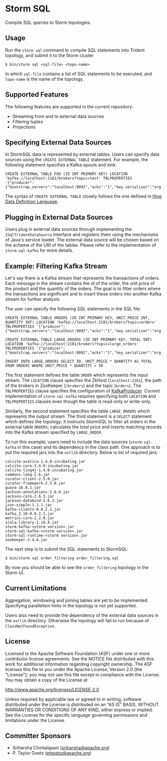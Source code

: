 # Storm SQL

Compile SQL queries to Storm topologies.

## Usage

Run the ``storm sql`` command to compile SQL statements into Trident topology, and submit it to the Storm cluster

```
$ bin/storm sql <sql-file> <topo-name>
```

In which `sql-file` contains a list of SQL statements to be executed, and `topo-name` is the name of the topology.

## Supported Features

The following features are supported in the current repository:

* Streaming from and to external data sources
* Filtering tuples
* Projections

## Specifying External Data Sources

In StormSQL data is represented by external tables. Users can specify data sources using the `CREATE EXTERNAL TABLE`
statement. For example, the following statement specifies a Kafka spouts and sink:

```
CREATE EXTERNAL TABLE FOO (ID INT PRIMARY KEY) LOCATION 'kafka://localhost:2181/brokers?topic=test' TBLPROPERTIES '{"producer":{"bootstrap.servers":"localhost:9092","acks":"1","key.serializer":"org.apache.storm.kafka.IntSerializer","value.serializer":"org.apache.storm.kafka.ByteBufferSerializer"}}'
```

The syntax of `CREATE EXTERNAL TABLE` closely follows the one defined in
[Hive Data Definition Language](https://cwiki.apache.org/confluence/display/Hive/LanguageManual+DDL).

## Plugging in External Data Sources

Users plug in external data sources through implementing the `ISqlTridentDataSource` interface and registers them using
the mechanisms of Java's service loader. The external data source will be chosen based on the scheme of the URI of the
tables. Please refer to the implementation of `storm-sql-kafka` for more details.

## Example: Filtering Kafka Stream

Let's say there is a Kafka stream that represents the transactions of orders. Each message in the stream contains the id
of the order, the unit price of the product and the quantity of the orders. The goal is to filter orders where the
transactions are significant and to insert these orders into another Kafka stream for further analysis.

The user can specify the following SQL statements in the SQL file:

```
CREATE EXTERNAL TABLE ORDERS (ID INT PRIMARY KEY, UNIT_PRICE INT, QUANTITY INT) LOCATION 'kafka://localhost:2181/brokers?topic=orders' TBLPROPERTIES '{"producer":{"bootstrap.servers":"localhost:9092","acks":"1","key.serializer":"org.apache.storm.kafka.IntSerializer","value.serializer":"org.apache.storm.kafka.ByteBufferSerializer"}}'

CREATE EXTERNAL TABLE LARGE_ORDERS (ID INT PRIMARY KEY, TOTAL INT) LOCATION 'kafka://localhost:2181/brokers?topic=large_orders' TBLPROPERTIES '{"producer":{"bootstrap.servers":"localhost:9092","acks":"1","key.serializer":"org.apache.storm.kafka.IntSerializer","value.serializer":"org.apache.storm.kafka.ByteBufferSerializer"}}'

INSERT INTO LARGE_ORDERS SELECT ID, UNIT_PRICE * QUANTITY AS TOTAL FROM ORDERS WHERE UNIT_PRICE * QUANTITY > 50
```

The first statement defines the table `ORDER` which represents the input stream. The `LOCATION` clause specifies the
ZkHost (`localhost:2181`), the path of the brokers in ZooKeeper (`/brokers`) and the topic (`orders`).
The `TBLPROPERTIES` clause specifies the configuration of
[KafkaProducer](http://kafka.apache.org/documentation.html#newproducerconfigs).
Current implementation of `storm-sql-kafka` requires specifying both `LOCATION` and `TBLPROPERTIES` clauses even though
the table is read-only or write-only.

Similarly, the second statement specifies the table `LARGE_ORDERS` which represents the output stream. The third
statement is a `SELECT` statement which defines the topology: it instructs StormSQL to filter all orders in the external
table `ORDERS`, calculates the total price and inserts matching records into the Kafka stream specified by
`LARGE_ORDER`.

To run this example, users need to include the data sources (`storm-sql-kafka` in this case) and its dependency in the
class path. One approach is to put the required jars into the `extlib` directory. Below is list of required jars:

```
calcite-avatica-1.4.0-incubating.jar
calcite-core-1.4.0-incubating.jar
calcite-linq4j-1.4.0-incubating.jar
commons-lang-2.6.jar
curator-client-2.5.0.jar
curator-framework-2.5.0.jar
guava-16.0.1.jar
jackson-annotations-2.6.0.jar
jackson-core-2.6.3.jar
jackson-databind-2.6.3.jar
json-simple-1.1.1.jar
kafka-clients-0.8.2.1.jar
kafka_2.10-0.8.2.1.jar
metrics-core-2.2.0.jar
scala-library-2.10.4.jar
storm-kafka-<storm version>.jar
storm-sql-kafka-<storm version>.jar
storm-sql-runtime-<storm version>.jar
zookeeper-3.4.6.jar
```

The next step is to submit the SQL statements to StormSQL:

```
$ bin/storm sql order_filtering order_filtering.sql
```

By now you should be able to see the `order_filtering` topology in the Storm UI.

## Current Limitations

Aggregation, windowing and joining tables are yet to be implemented. Specifying parallelism hints in the topology is not
yet supported.

Users also need to provide the dependency of the external data sources in the `extlib` directory. Otherwise the topology
will fail to run because of `ClassNotFoundException`.

## License

Licensed to the Apache Software Foundation (ASF) under one
or more contributor license agreements.  See the NOTICE file
distributed with this work for additional information
regarding copyright ownership.  The ASF licenses this file
to you under the Apache License, Version 2.0 (the
"License"); you may not use this file except in compliance
with the License.  You may obtain a copy of the License at

  http://www.apache.org/licenses/LICENSE-2.0

Unless required by applicable law or agreed to in writing,
software distributed under the License is distributed on an
"AS IS" BASIS, WITHOUT WARRANTIES OR CONDITIONS OF ANY
KIND, either express or implied.  See the License for the
specific language governing permissions and limitations
under the License.

## Committer Sponsors
 * Sriharsha Chintalapani ([sriharsha@apache.org](mailto:sriharsha@apache.org))
 * P. Taylor Goetz ([ptgoetz@apache.org](mailto:ptgoetz@apache.org))
